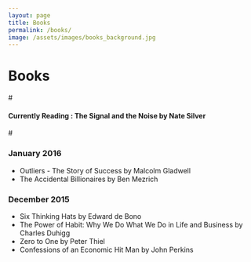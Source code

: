 ```yaml
---
layout: page
title: Books
permalink: /books/
image: /assets/images/books_background.jpg
---
```


# Books

#[]()

#### Currently Reading : The Signal and the Noise by Nate Silver

#[]()

### January 2016
- Outliers - The Story of Success by Malcolm Gladwell
- The Accidental Billionaires by Ben Mezrich

### December 2015
- Six Thinking Hats by Edward de Bono
- The Power of Habit: Why We Do What We Do in Life and Business by Charles Duhigg
- Zero to One by Peter Thiel
- Confessions of an Economic Hit Man by John Perkins
